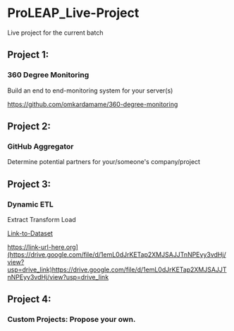 # ProLEAP_Live-Project
Live project for the current batch

## Project 1:
### 360 Degree Monitoring
Build an end to end-monitoring system for your server(s)

https://github.com/omkardamame/360-degree-monitoring


## Project 2:
### GitHub Aggregator
Determine potential partners for your/someone's company/project

## Project 3:
### Dynamic ETL
Extract Transform Load

[Link-to-Dataset]([https://link-url-here.org](https://drive.google.com/file/d/1emL0dJrKETap2XMJSAJJTnNPEyy3vdHj/view?usp=drive_link)https://drive.google.com/file/d/1emL0dJrKETap2XMJSAJJTnNPEyy3vdHj/view?usp=drive_link)

https://link-url-here.org](https://drive.google.com/file/d/1emL0dJrKETap2XMJSAJJTnNPEyy3vdHj/view?usp=drive_link)https://drive.google.com/file/d/1emL0dJrKETap2XMJSAJJTnNPEyy3vdHj/view?usp=drive_link

## Project 4:
### Custom Projects: Propose your own.
